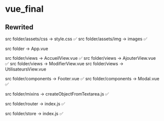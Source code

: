 # vue_final

## Rewrited

src folder/assets/css -> style.css  ✅
src folder/assets/img -> images     ✅

src folder -> App.vue

src folder/views -> AccueilView.vue     ✅
src folder/views -> AjouterView.vue     ✅
src folder/views -> ModifierView.vue
src folder/views -> UtilisateursView.vue


src folder/components -> Footer.vue     ✅
src folder/components -> Modal.vue      ✅

src folder/mixins -> createObjectFromTextarea.js    ✅

src folder/router -> index.js   ✅

src folder/store -> index.js    ✅

